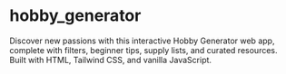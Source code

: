 # hobby_generator
Discover new passions with this interactive Hobby Generator web app, complete with filters, beginner tips, supply lists, and curated resources. Built with HTML, Tailwind CSS, and vanilla JavaScript.
